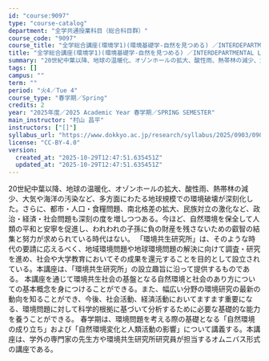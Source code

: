 ```yaml
---
id: "course:9097"
type: "course-catalog"
department: "全学共通授業科目（総合科目群）"
course_code: "9097"
course_title: "全学総合講座(環境学1)(環境基礎学-自然を見つめる) ／INTERDEPARTMENTAL LECTURES(ENVIRON. STUDIES 1)(BASIC ENVIRON. STUDIES:LOOKING AT NATURE)"
title: "全学総合講座(環境学1)(環境基礎学-自然を見つめる) ／INTERDEPARTMENTAL LECTURES(ENVIRON. STUDIES 1)(BASIC ENVIRON. STUDIES:LOOKING AT NATURE)"
summary: "20世紀中葉以降、地球の温暖化、オゾンホールの拡大、酸性雨、熱帯林の減少、大気や海洋の汚染など、多方面にわたる地球規模での環境破壊が深刻化した。さらに、都市・人口・食糧問題、南北格差の拡大、民族対立の激化など、政治・経済・社会問題も深刻の度…"
tags: []
campus: ""
term: ""
period: "火4／Tue 4"
course_type: "春学期／Spring"
credits: 2
year: "2025年度／2025 Academic Year 春学期／SPRING SEMESTER"
main_instructor: "村山 昌平"
instructors: ["[]"]
syllabus_url: "https://www.dokkyo.ac.jp/research/syllabus/2025/0903/0903_09097_ja_JP.html"
license: "CC-BY-4.0"
version:
  created_at: "2025-10-29T12:47:51.635451Z"
  updated_at: "2025-10-29T12:47:51.635451Z"
---
```

20世紀中葉以降、地球の温暖化、オゾンホールの拡大、酸性雨、熱帯林の減少、大気や海洋の汚染など、多方面にわたる地球規模での環境破壊が深刻化した。さらに、都市・人口・食糧問題、南北格差の拡大、民族対立の激化など、政治・経済・社会問題も深刻の度を増しつつある。今ほど、自然環境を保全して人類の平和と安寧を促進し、われわれの子孫に負の財産を残さないための叡智の結集と努力が求められている時代はない。 「環境共生研究所」は、そのような時代の要請に応えるべく、地域環境問題や地球環境問題の解決に向けて調査・研究を進め、社会や大学教育においてその成果を還元することを目的として設立されている。本講座は、「環境共生研究所」の設立趣旨に沿って提供するものである。 本講座を通じて環境共生社会の基盤となる自然環境と社会のあり方についての基本概念を身につけることができる。また、幅広い分野の環境研究の最新の動向を知ることができ、今後、社会活動、経済活動においてますます重要になる、環境問題に対して科学的根拠に基づいて分析するために必要な基礎的な能力を養うことができる。 春学期は、環境問題を考える際の基礎となる「自然環境の成り立ち」および「自然環境変化と人類活動の影響」について講義する。本講座は、学外の専門家の先生方や環境共生研究所研究員が担当するオムニバス形式の講座である。
